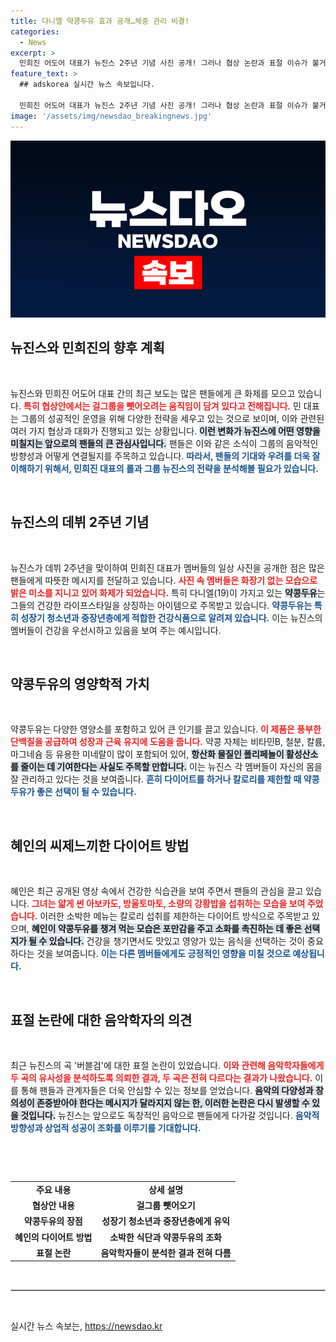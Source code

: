 ```yaml
---
title: 다니엘 약콩두유 효과 공개…체중 관리 비결!
categories:
  - News
excerpt: >
  민희진 어도어 대표가 뉴진스 2주년 기념 사진 공개! 그러나 협상 논란과 표절 이슈가 불거지며 팬들의 관심이 집중되고 있다. 과연 뉴진스의 미래는? 클릭해서 확인하세요!
feature_text: >
  ## adskorea 실시간 뉴스 속보입니다.

  민희진 어도어 대표가 뉴진스 2주년 기념 사진 공개! 그러나 협상 논란과 표절 이슈가 불거지며 팬들의 관심이 집중되고 있다. 과연 뉴진스의 미래는? 클릭해서 확인하세요!
image: '/assets/img/newsdao_breakingnews.jpg'
---
```


<p><img src="/assets/img/newsdao_breakingnews.jpg" alt="adskorea 속보" /></p>

<h2 data-ke-size="size26">뉴진스와 민희진의 향후 계획</h2>

<p data-ke-size="size16">&nbsp;</p>

<p>뉴진스와 민희진 어도어 대표 간의 최근 보도는 많은 팬들에게 큰 화제를 모으고 있습니다. <b><span style="color: #ee2323;">특히 협상안에서는 걸그룹을 뺏어오려는 움직임이 담겨 있다고 전해집니다.</span></b> 민 대표는 그룹의 성공적인 운영을 위해 다양한 전략을 세우고 있는 것으로 보이며, 이와 관련된 여러 가지 협상과 대화가 진행되고 있는 상황입니다. <b><span style="background-color: #21538527;">이런 변화가 뉴진스에 어떤 영향을 미칠지는 앞으로의 팬들의 큰 관심사입니다.</span></b> 팬들은 이와 같은 소식이 그룹의 음악적인 방향성과 어떻게 연결될지를 주목하고 있습니다. <b><span style="color: #1a5490;">따라서, 팬들의 기대와 우려를 더욱 잘 이해하기 위해서, 민희진 대표의 롤과 그룹 뉴진스의 전략을 분석해볼 필요가 있습니다.</span></b></p>

<p data-ke-size="size16">&nbsp;</p>

<h2 data-ke-size="size26">뉴진스의 데뷔 2주년 기념</h2>

<p data-ke-size="size16">&nbsp;</p>

<p>뉴진스가 데뷔 2주년을 맞이하여 민희진 대표가 멤버들의 일상 사진을 공개한 점은 많은 팬들에게 따뜻한 메시지를 전달하고 있습니다. <b><span style="color: #ee2323;">사진 속 멤버들은 화장기 없는 모습으로 밝은 미소를 지니고 있어 화제가 되었습니다.</span></b> 특히 다니엘(19)이 가지고 있는 <b><span style="background-color: #21538527;">약콩두유</span></b>는 그들의 건강한 라이프스타일을 상징하는 아이템으로 주목받고 있습니다. <b><span style="color: #1a5490;">약콩두유는 특히 성장기 청소년과 중장년층에게 적합한 건강식품으로 알려져 있습니다.</span></b> 이는 뉴진스의 멤버들이 건강을 우선시하고 있음을 보여 주는 예시입니다.</p>

<p data-ke-size="size16">&nbsp;</p>

<h2 data-ke-size="size26">약콩두유의 영양학적 가치</h2>

<p data-ke-size="size16">&nbsp;</p>

<p>약콩두유는 다양한 영양소를 포함하고 있어 큰 인기를 끌고 있습니다. <b><span style="color: #ee2323;">이 제품은 풍부한 단백질을 공급하여 성장과 근육 유지에 도움을 줍니다.</span></b> 약콩 자체는 비타민B, 철분, 칼륨, 마그네슘 등 유용한 미네랄이 많이 포함되어 있어, <b><span style="background-color: #21538527;">항산화 물질인 폴리페놀이 활성산소를 줄이는 데 기여한다는 사실도 주목할 만합니다.</span></b> 이는 뉴진스 각 멤버들이 자신의 몸을 잘 관리하고 있다는 것을 보여줍니다. <b><span style="color: #1a5490;">흔히 다이어트를 하거나 칼로리를 제한할 때 약콩두유가 좋은 선택이 될 수 있습니다.</span></b></p>

<p data-ke-size="size16">&nbsp;</p>

<h2 data-ke-size="size26">혜인의 씨제느끼한 다이어트 방법</h2>

<p data-ke-size="size16">&nbsp;</p>

<p>혜인은 최근 공개된 영상 속에서 건강한 식습관을 보여 주면서 팬들의 관심을 끌고 있습니다. <b><span style="color: #ee2323;">그녀는 얇게 썬 아보카도, 방울토마토, 소량의 강황밥을 섭취하는 모습을 보여 주었습니다.</span></b> 이러한 소박한 메뉴는 칼로리 섭취를 제한하는 다이어트 방식으로 주목받고 있으며, <b><span style="background-color: #21538527;">혜인이 약콩두유를 챙겨 먹는 모습은 포만감을 주고 소화를 촉진하는 데 좋은 선택지가 될 수 있습니다.</span></b> 건강을 챙기면서도 맛있고 영양가 있는 음식을 선택하는 것이 중요하다는 것을 보여줍니다. <b><span style="color: #1a5490;">이는 다른 멤버들에게도 긍정적인 영향을 미칠 것으로 예상됩니다.</span></b></p>

<p data-ke-size="size16">&nbsp;</p>

<h2 data-ke-size="size26">표절 논란에 대한 음악학자의 의견</h2>

<p data-ke-size="size16">&nbsp;</p>

<p>최근 뉴진스의 곡 '버블검'에 대한 표절 논란이 있었습니다. <b><span style="color: #ee2323;">이와 관련해 음악학자들에게 두 곡의 유사성을 분석하도록 의뢰한 결과, 두 곡은 전혀 다르다는 결과가 나왔습니다.</span></b> 이를 통해 팬들과 관계자들은 더욱 안심할 수 있는 정보를 얻었습니다. <b><span style="background-color: #21538527;">음악의 다양성과 창의성이 존중받아야 한다는 메시지가 달라지지 않는 한, 이러한 논란은 다시 발생할 수 있을 것입니다.</span></b> 뉴진스는 앞으로도 독창적인 음악으로 팬들에게 다가갈 것입니다. <b><span style="color: #1a5490;">음악적 방향성과 상업적 성공이 조화를 이루기를 기대합니다.</span></b></p>

<p data-ke-size="size16">&nbsp;</p>

<p data-ke-size="size16">&nbsp;</p> 

<table style="width: 100%; border-collapse: collapse;">
<tr>
<td style="text-align: center; height: 17px;"><b>주요 내용</b></td>
<td style="text-align: center; height: 17px;"><b>상세 설명</b></td>
</tr>
<tr>
<td style="text-align: center; height: 17px;"><b>협상안 내용</b></td>
<td style="text-align: center; height: 17px;"><b>걸그룹 뺏어오기</b></td>
</tr>
<tr>
<td style="text-align: center; height: 17px;"><b>약콩두유의 장점</b></td>
<td style="text-align: center; height: 17px;"><b>성장기 청소년과 중장년층에게 유익</b></td>
</tr>
<tr>
<td style="text-align: center; height: 17px;"><b>혜인의 다이어트 방법</b></td>
<td style="text-align: center; height: 17px;"><b>소박한 식단과 약콩두유의 조화</b></td>
</tr>
<tr>
<td style="text-align: center; height: 17px;"><b>표절 논란</b></td>
<td style="text-align: center; height: 17px;"><b>음악학자들이 분석한 결과 전혀 다름</b></td>
</tr>
</table>

<p data-ke-size="size16">&nbsp;</p>

<hr style="border: 1px solid #ddd;"> 

<p data-ke-size="size16">&nbsp;</p> 
실시간 뉴스 속보는, <a href="https://newsdao.kr" rel="dofollow">https://newsdao.kr</a>


